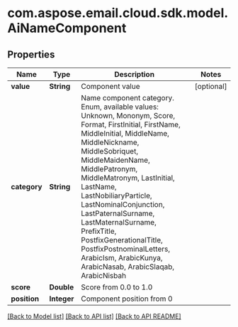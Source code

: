 
# com.aspose.email.cloud.sdk.model.AiNameComponent

## Properties
Name | Type | Description | Notes
------------ | ------------- | ------------- | -------------
**value** | **String** | Component value              |  [optional]
**category** | **String** | Name component category. Enum, available values: Unknown, Mononym, Score, Format, FirstInitial, FirstName, MiddleInitial, MiddleName, MiddleNickname, MiddleSobriquet, MiddleMaidenName, MiddlePatronym, MiddleMatronym, LastInitial, LastName, LastNobiliaryParticle, LastNominalConjunction, LastPaternalSurname, LastMaternalSurname, PrefixTitle, PostfixGenerationalTitle, PostfixPostnominalLetters, ArabicIsm, ArabicKunya, ArabicNasab, ArabicSlaqab, ArabicNisbah | 
**score** | **Double** | Score from 0.0 to 1.0              | 
**position** | **Integer** | Component position from 0              | 


    
    


    
    


    
    


    
    


[[Back to Model list]](README.md#documentation-for-models) [[Back to API list]](README.md#documentation-for-api-endpoints) [[Back to API README]](README.md)

